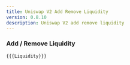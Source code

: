 ```yaml
---
title: Uniswap V2 Add Remove Liquidity
version: 0.8.10
description: Uniswap V2 add remove liquidity
---
```


### Add / Remove Liquidity

```solidity
{{{Liquidity}}}
```
